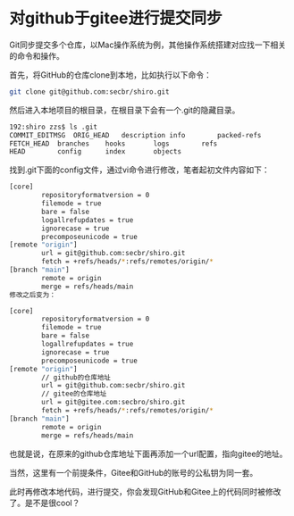 # 对github于gitee进行提交同步
Git同步提交多个仓库，以Mac操作系统为例，其他操作系统搭建对应找一下相关的命令和操作。

首先，将GitHub的仓库clone到本地，比如执行以下命令：
```bash
git clone git@github.com:secbr/shiro.git
```
然后进入本地项目的根目录，在根目录下会有一个.git的隐藏目录。
```bash
192:shiro zzs$ ls .git
COMMIT_EDITMSG	ORIG_HEAD	description	info		packed-refs
FETCH_HEAD	branches	hooks		logs		refs
HEAD		config		index		objects
```
找到.git下面的config文件，通过vi命令进行修改，笔者起初文件内容如下：
```bash
[core]
        repositoryformatversion = 0
        filemode = true
        bare = false
        logallrefupdates = true
        ignorecase = true
        precomposeunicode = true
[remote "origin"]
        url = git@github.com:secbr/shiro.git
        fetch = +refs/heads/*:refs/remotes/origin/*
[branch "main"]
        remote = origin
        merge = refs/heads/main
修改之后变为：

[core]
        repositoryformatversion = 0
        filemode = true
        bare = false
        logallrefupdates = true
        ignorecase = true
        precomposeunicode = true
[remote "origin"]
        // github的仓库地址
        url = git@github.com:secbr/shiro.git
        // gitee的仓库地址
        url = git@gitee.com:secbro/shiro.git
        fetch = +refs/heads/*:refs/remotes/origin/*
[branch "main"]
        remote = origin
        merge = refs/heads/main
```
也就是说，在原来的github仓库地址下面再添加一个url配置，指向gitee的地址。

当然，这里有一个前提条件，Gitee和GitHub的账号的公私钥为同一套。

此时再修改本地代码，进行提交，你会发现GitHub和Gitee上的代码同时被修改了。是不是很cool？